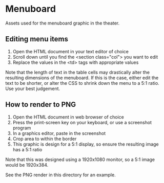 # Menuboard

Assets used for the menuboard graphic in the theater.

## Editing menu items

1. Open the HTML document in your text editor of choice
2. Scroll down until you find the &lt;section class="col"&gt; you want to edit
3. Replace the values in the &lt;td&gt; tags with appropriate values

Note that the length of text in the table cells may drastically alter the resulting dimensions of the menuboard. If this is the case, either edit the text to be shorter, or alter the CSS to shrink down the menu to a 5:1 ratio. Use your best judgement.

## How to render to PNG

1. Open the HTML document in web browser of choice
2. Press the print-screen key on your keyboard, or use a screenshot program
3. In a graphics editor, paste in the screenshot
4. Crop area to within the border
5. This graphic is design for a 5:1 display, so ensure the resulting image has a 5:1 ratio

Note that this was designed using a 1920x1080 monitor, so a 5:1 image would be 1920x384.

See the PNG render in this directory for an example.
